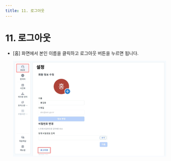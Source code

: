 ```yaml
---
title: 11. 로그아웃
---
```


# 11. 로그아웃

- \[홈] 화면에서 본인 이름을 클릭하고 로그아웃 버튼을 누르면 됩니다.

  ![](/img/teacher_2-11.jpg)
